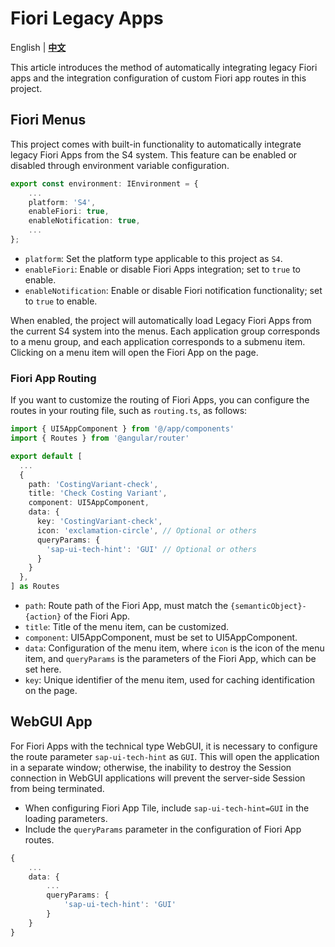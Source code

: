 # Fiori Legacy Apps

English | [**中文**](../zh/s4/Legacy.md)

This article introduces the method of automatically integrating legacy Fiori apps and the integration configuration of custom Fiori app routes in this project.

## Fiori Menus

This project comes with built-in functionality to automatically integrate legacy Fiori Apps from the S4 system. This feature can be enabled or disabled through environment variable configuration.

```typescript
export const environment: IEnvironment = {
    ...
    platform: 'S4',
    enableFiori: true,
    enableNotification: true,
    ...
};
```

* `platform`: Set the platform type applicable to this project as `S4`.
* `enableFiori`: Enable or disable Fiori Apps integration; set to `true` to enable.
* `enableNotification`: Enable or disable Fiori notification functionality; set to `true` to enable.

When enabled, the project will automatically load Legacy Fiori Apps from the current S4 system into the menus. Each application group corresponds to a menu group, and each application corresponds to a submenu item. Clicking on a menu item will open the Fiori App on the page.

### Fiori App Routing

If you want to customize the routing of Fiori Apps, you can configure the routes in your routing file, such as `routing.ts`, as follows:

```typescript
import { UI5AppComponent } from '@/app/components'
import { Routes } from '@angular/router'

export default [
  ...
  {
    path: 'CostingVariant-check',
    title: 'Check Costing Variant',
    component: UI5AppComponent,
    data: {
      key: 'CostingVariant-check',
      icon: 'exclamation-circle', // Optional or others
      queryParams: {
        'sap-ui-tech-hint': 'GUI' // Optional or others
      }
    }
  },
] as Routes
```

* `path`: Route path of the Fiori App, must match the `{semanticObject}-{action}` of the Fiori App.
* `title`: Title of the menu item, can be customized.
* `component`: UI5AppComponent, must be set to UI5AppComponent.
* `data`: Configuration of the menu item, where `icon` is the icon of the menu item, and `queryParams` is the parameters of the Fiori App, which can be set here.
* `key`: Unique identifier of the menu item, used for caching identification on the page.

## WebGUI App

For Fiori Apps with the technical type WebGUI, it is necessary to configure the route parameter `sap-ui-tech-hint` as `GUI`. This will open the application in a separate window; otherwise, the inability to destroy the Session connection in WebGUI applications will prevent the server-side Session from being terminated.

* When configuring Fiori App Tile, include `sap-ui-tech-hint=GUI` in the loading parameters.
* Include the `queryParams` parameter in the configuration of Fiori App routes.

```typescript
{
    ...
    data: {
        ...
        queryParams: {
            'sap-ui-tech-hint': 'GUI'
        }
    }
}
```
